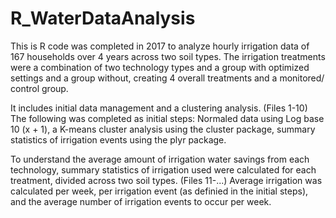 # R_WaterDataAnalysis
This is R code was completed in 2017 to analyze hourly irrigation data of 167 households over 4 years across two soil types.
The irrigation treatments were a combination of two technology types and a group with optimized settings and a group without, creating 4 overall treatments and a monitored/ control group.

It includes initial data management and a clustering analysis. (Files 1-10)
The following was completed as initial steps:
Normaled data using Log base 10 (x + 1), a K-means cluster analysis using the cluster package, summary statistics of irrigation events using the plyr package.

To understand the average amount of irrigation water savings from each technology, summary statistics of irrigation used were calculated for each treatment, divided across two soil types. (Files 11-...)
Average irrigation was calculated per week, per irrigation event (as definied in the initial steps), and the average number of irrigation events to occur per week.


